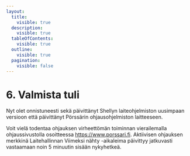 ```yaml
---
layout:
  title:
    visible: true
  description:
    visible: true
  tableOfContents:
    visible: true
  outline:
    visible: true
  pagination:
    visible: false
---
```


# 6. Valmista tuli

Nyt olet onnistuneesti sekä päivittänyt Shellyn laiteohjelmiston uusimpaan versioon että päivittänyt Pörssärin ohjausohjelmiston laitteeseen.&#x20;

Voit vielä todentaa ohjauksen virheettömän toiminnan vierailemalla ohjaussivustolla osoitteessa https://www.porssari.fi. Aktiivisen ohjauksen merkkinä Laitehallinnan Viimeksi nähty -aikaleima päivittyy jatkuvasti vastaamaan noin 5 minuutin sisään nykyhetkeä.
